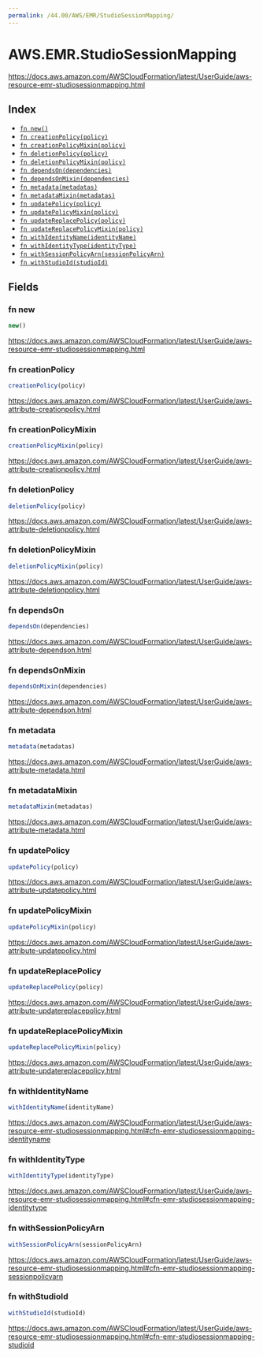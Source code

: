 ```yaml
---
permalink: /44.00/AWS/EMR/StudioSessionMapping/
---
```


# AWS.EMR.StudioSessionMapping

https://docs.aws.amazon.com/AWSCloudFormation/latest/UserGuide/aws-resource-emr-studiosessionmapping.html

## Index

* [`fn new()`](#fn-new)
* [`fn creationPolicy(policy)`](#fn-creationpolicy)
* [`fn creationPolicyMixin(policy)`](#fn-creationpolicymixin)
* [`fn deletionPolicy(policy)`](#fn-deletionpolicy)
* [`fn deletionPolicyMixin(policy)`](#fn-deletionpolicymixin)
* [`fn dependsOn(dependencies)`](#fn-dependson)
* [`fn dependsOnMixin(dependencies)`](#fn-dependsonmixin)
* [`fn metadata(metadatas)`](#fn-metadata)
* [`fn metadataMixin(metadatas)`](#fn-metadatamixin)
* [`fn updatePolicy(policy)`](#fn-updatepolicy)
* [`fn updatePolicyMixin(policy)`](#fn-updatepolicymixin)
* [`fn updateReplacePolicy(policy)`](#fn-updatereplacepolicy)
* [`fn updateReplacePolicyMixin(policy)`](#fn-updatereplacepolicymixin)
* [`fn withIdentityName(identityName)`](#fn-withidentityname)
* [`fn withIdentityType(identityType)`](#fn-withidentitytype)
* [`fn withSessionPolicyArn(sessionPolicyArn)`](#fn-withsessionpolicyarn)
* [`fn withStudioId(studioId)`](#fn-withstudioid)

## Fields

### fn new

```ts
new()
```

https://docs.aws.amazon.com/AWSCloudFormation/latest/UserGuide/aws-resource-emr-studiosessionmapping.html

### fn creationPolicy

```ts
creationPolicy(policy)
```

https://docs.aws.amazon.com/AWSCloudFormation/latest/UserGuide/aws-attribute-creationpolicy.html

### fn creationPolicyMixin

```ts
creationPolicyMixin(policy)
```

https://docs.aws.amazon.com/AWSCloudFormation/latest/UserGuide/aws-attribute-creationpolicy.html

### fn deletionPolicy

```ts
deletionPolicy(policy)
```

https://docs.aws.amazon.com/AWSCloudFormation/latest/UserGuide/aws-attribute-deletionpolicy.html

### fn deletionPolicyMixin

```ts
deletionPolicyMixin(policy)
```

https://docs.aws.amazon.com/AWSCloudFormation/latest/UserGuide/aws-attribute-deletionpolicy.html

### fn dependsOn

```ts
dependsOn(dependencies)
```

https://docs.aws.amazon.com/AWSCloudFormation/latest/UserGuide/aws-attribute-dependson.html

### fn dependsOnMixin

```ts
dependsOnMixin(dependencies)
```

https://docs.aws.amazon.com/AWSCloudFormation/latest/UserGuide/aws-attribute-dependson.html

### fn metadata

```ts
metadata(metadatas)
```

https://docs.aws.amazon.com/AWSCloudFormation/latest/UserGuide/aws-attribute-metadata.html

### fn metadataMixin

```ts
metadataMixin(metadatas)
```

https://docs.aws.amazon.com/AWSCloudFormation/latest/UserGuide/aws-attribute-metadata.html

### fn updatePolicy

```ts
updatePolicy(policy)
```

https://docs.aws.amazon.com/AWSCloudFormation/latest/UserGuide/aws-attribute-updatepolicy.html

### fn updatePolicyMixin

```ts
updatePolicyMixin(policy)
```

https://docs.aws.amazon.com/AWSCloudFormation/latest/UserGuide/aws-attribute-updatepolicy.html

### fn updateReplacePolicy

```ts
updateReplacePolicy(policy)
```

https://docs.aws.amazon.com/AWSCloudFormation/latest/UserGuide/aws-attribute-updatereplacepolicy.html

### fn updateReplacePolicyMixin

```ts
updateReplacePolicyMixin(policy)
```

https://docs.aws.amazon.com/AWSCloudFormation/latest/UserGuide/aws-attribute-updatereplacepolicy.html

### fn withIdentityName

```ts
withIdentityName(identityName)
```

https://docs.aws.amazon.com/AWSCloudFormation/latest/UserGuide/aws-resource-emr-studiosessionmapping.html#cfn-emr-studiosessionmapping-identityname

### fn withIdentityType

```ts
withIdentityType(identityType)
```

https://docs.aws.amazon.com/AWSCloudFormation/latest/UserGuide/aws-resource-emr-studiosessionmapping.html#cfn-emr-studiosessionmapping-identitytype

### fn withSessionPolicyArn

```ts
withSessionPolicyArn(sessionPolicyArn)
```

https://docs.aws.amazon.com/AWSCloudFormation/latest/UserGuide/aws-resource-emr-studiosessionmapping.html#cfn-emr-studiosessionmapping-sessionpolicyarn

### fn withStudioId

```ts
withStudioId(studioId)
```

https://docs.aws.amazon.com/AWSCloudFormation/latest/UserGuide/aws-resource-emr-studiosessionmapping.html#cfn-emr-studiosessionmapping-studioid